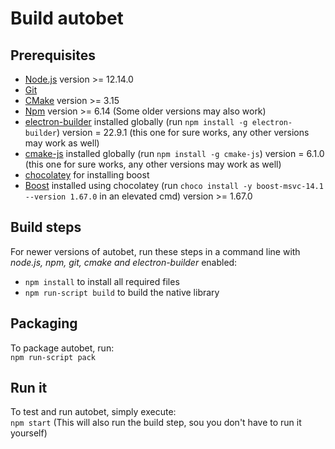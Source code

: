 # Build autobet

## Prerequisites
* [Node.js](https://nodejs.org/en/) version >= 12.14.0
* [Git](https://git-scm.com/)
* [CMake](https://cmake.org/download/) version >= 3.15
* [Npm](https://www.npmjs.com/get-npm) version >= 6.14 (Some older versions may also work)
* [electron-builder](https://www.electron.build/) installed globally
(run ``npm install -g electron-builder``) version = 22.9.1
(this one for sure works, any other versions may work as well)
* [cmake-js](https://www.npmjs.com/package/cmake-js) installed globally
(run ``npm install -g cmake-js``) version = 6.1.0
(this one for sure works, any other versions may work as well)
* [chocolatey](https://chocolatey.org/install) for installing boost
* [Boost](https://chocolatey.org/packages/boost-msvc-14.1) installed using chocolatey
(run ``choco install -y boost-msvc-14.1 --version 1.67.0`` in an elevated cmd) version >= 1.67.0

## Build steps
For newer versions of autobet, run these steps in a command line with 
*node.js, npm, git, cmake and electron-builder* enabled:
* ``npm install`` to install all required files
* ``npm run-script build`` to build the native library

## Packaging
To package autobet, run:<br>
``npm run-script pack``

## Run it
To test and run autobet, simply execute:<br>
``npm start`` (This will also run the build step, sou you don't have to run it yourself)
